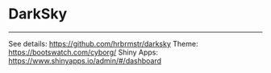 # DarkSky

---

See details: https://github.com/hrbrmstr/darksky
Theme: https://bootswatch.com/cyborg/
Shiny Apps: https://www.shinyapps.io/admin/#/dashboard